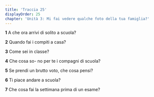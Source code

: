 ```yaml
---
title: 'Traccia 25'
displayOrder: 25
chapter: 'Unità 3: Mi fai vedere qualche foto della tua famiglia?'
---
```


**1** A che ora arrivi di solito a scuola?

**2** Quando fai i compiti a casa?

**3** Come sei in classe?

**4** Che cosa so-
no per te i compagni di scuola?

**5** Se prendi un brutto voto, che cosa pensi?

**6** Ti piace andare a scuola?

**7** Che cosa fai la settimana prima di un esame?
